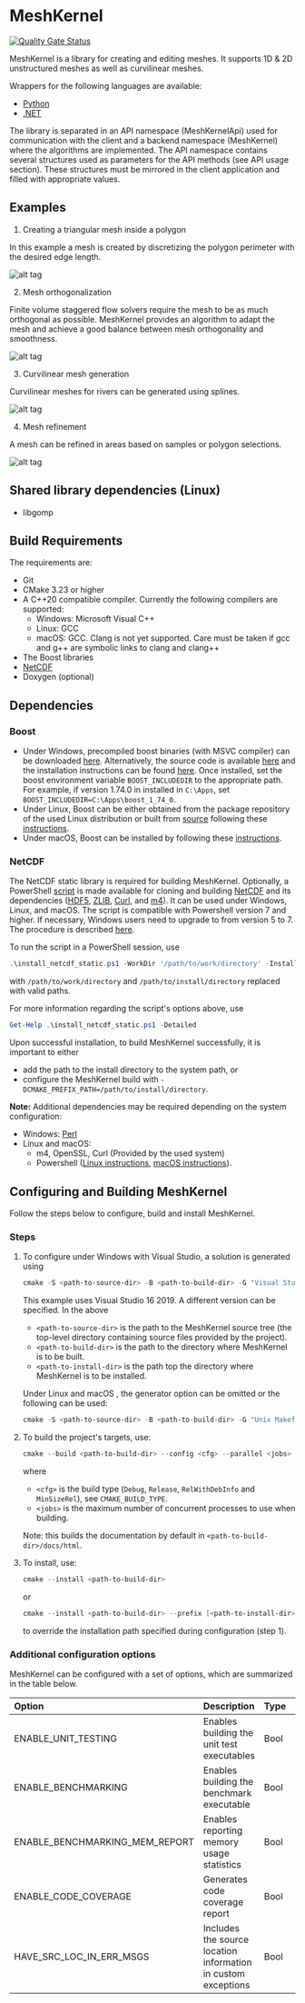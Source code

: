 # MeshKernel

[![Quality Gate Status](https://sonarcloud.io/api/project_badges/measure?project=Deltares_Grid_Editor_back-end&metric=alert_status)](https://sonarcloud.io/dashboard?id=Deltares_Grid_Editor_back-end)

MeshKernel is a library for creating and editing meshes.
It supports 1D & 2D unstructured meshes as well as curvilinear meshes.

Wrappers for the following languages are available:

- [Python](https://github.com/Deltares/MeshKernelPy)
- [.NET](https://github.com/Deltares/MeshKernelNET)

The library is separated in an API namespace (MeshKernelApi) used for communication with the client and a backend namespace (MeshKernel) where the algorithms are implemented.
The API namespace contains several structures used as parameters for the API methods (see API usage section).
These structures must be mirrored in the client application and filled with appropriate values.

## Examples

1. Creating a triangular mesh inside a polygon

In this example a mesh is created by discretizing the polygon perimeter with the desired edge length.

![alt tag](docs/images/TriangularMeshInPolygon.jpg)

2. Mesh orthogonalization

Finite volume staggered flow solvers require the mesh to be as much orthogonal as possible.
MeshKernel provides an algorithm to adapt the mesh and achieve a good balance between mesh orthogonality and smoothness.

![alt tag](docs/images/MeshOrthogonalization.jpg)

3. Curvilinear mesh generation

Curvilinear meshes for rivers can be generated using splines.

![alt tag](docs/images/OrthogonalCurvilinearGrid.jpg)

4. Mesh refinement

A mesh can be refined in areas based on samples or polygon selections.

![alt tag](docs/images/GridRefinement.jpg)

## Shared library dependencies (Linux)

- libgomp

## Build Requirements

The requirements are:

- Git
- CMake 3.23 or higher
- A C++20 compatible compiler. Currently the following compilers are supported:
  - Windows: Microsoft Visual C++
  - Linux: GCC
  - macOS: GCC. Clang is not yet supported. Care must be taken if gcc and g++ are symbolic links to clang and clang++
- The Boost libraries
- [NetCDF](#netcdf)
- Doxygen (optional)

## Dependencies

### Boost

- Under Windows, precompiled boost binaries (with MSVC compiler) can be downloaded [here](https://sourceforge.net/projects/boost/files/boost-binaries/). Alternatively, the source code is available [here](https://sourceforge.net/projects/boost/files/boost/) and the installation instructions can be found [here](https://www.boost.org/doc/libs/1_74_0/more/getting_started/windows.html). Once installed, set the boost environment variable `BOOST_INCLUDEDIR` to the appropriate path. For example, if version 1.74.0 in installed in `C:\Apps`, set `BOOST_INCLUDEDIR=C:\Apps\boost_1_74_0`.
- Under Linux, Boost can be either obtained from the package repository of the used Linux distribution or built from [source](https://sourceforge.net/projects/boost/files/boost/) following these [instructions](https://www.boost.org/doc/libs/1_74_0/more/getting_started/unix-variants.html).
- Under macOS, Boost can be installed by following these [instructions](https://www.boost.org/doc/libs/1_74_0/doc/html/quickbook/install.html).

### NetCDF

The NetCDF static library is required for building MeshKernel. Optionally, a PowerShell [script](scripts/install_netcdf_static.ps1) is made available for cloning and building [NetCDF](https://github.com/Unidata/netcdf-c) and its dependencies ([HDF5](https://github.com/HDFGroup/hdf5), [ZLIB](https://github.com/madler/zlib), [Curl](https://github.com/curl/curl), and [m4](https://sourceforge.net/projects/gnuwin32/files/m4/)). It can be used under Windows, Linux, and macOS. The script is compatible with Powershell version 7 and higher. If necessary, Windows users need to upgrade to from version 5 to 7. The procedure is described [here](https://learn.microsoft.com/en-us/powershell/scripting/whats-new/migrating-from-windows-powershell-51-to-powershell-7?view=powershell-7.3).

To run the script in a PowerShell session, use

```powershell
.\install_netcdf_static.ps1 -WorkDir '/path/to/work/directory' -InstallDir '/path/to/install/directory' -BuildType 'Release' -ParallelJobs 10 -GitTags @{zlib = 'v1.2.13'; curl = 'curl-7_88_1';  hdf5 = 'hdf5-1_14_0';  netcdf_c = 'v4.9.1'}
```

with `/path/to/work/directory` and `/path/to/install/directory` replaced with valid paths.

For more information regarding the script's options above, use

```powershell
Get-Help .\install_netcdf_static.ps1 -Detailed
```

Upon successful installation, to build MeshKernel successfully, it is important to either

- add the path to the install directory to the system path, or
- configure the MeshKernel build with `-DCMAKE_PREFIX_PATH=/path/to/install/directory`.

**Note:** Additional dependencies may be required depending on the system configuration:

- Windows: [Perl](https://strawberryperl.com/)
- Linux and macOS:
  - m4, OpenSSL, Curl (Provided by the used system)
  - Powershell ([Linux instructions](https://learn.microsoft.com/en-us/powershell/scripting/install/installing-powershell-on-linux?view=powershell-7.3), [macOS instructions](https://learn.microsoft.com/en-us/powershell/scripting/install/installing-powershell-on-macos?view=powershell-7.3)).

## Configuring and Building MeshKernel

Follow the steps below to configure, build and install MeshKernel.

### Steps

1.  To configure under Windows with Visual Studio, a solution is generated using

    ```powershell
    cmake -S <path-to-source-dir> -B <path-to-build-dir> -G "Visual Studio 16 2019" --install-prefix <path-to-install-dir>
    ```

    This example uses Visual Studio 16 2019. A different version can be specified. In the above

    - `<path-to-source-dir>` is the path to the MeshKernel source tree (the top-level directory containing source files provided by the project).
    - `<path-to-build-dir>` is the path to the directory where MeshKernel is to be built.
    - `<path-to-install-dir>` is the path top the directory where MeshKernel is to be installed.

    Under Linux and macOS , the generator option can be omitted or the following can be used:

    ```powershell
    cmake -S <path-to-source-dir> -B <path-to-build-dir> -G "Unix Makefiles" --install-prefix <path-to-install-dir>
    ```

2.  To build the project's targets, use:

    ```powershell
    cmake --build <path-to-build-dir> --config <cfg> --parallel <jobs>
    ```

    where

    - `<cfg>` is the build type (`Debug`, `Release`, `RelWithDebInfo` and `MinSizeRel`), see `CMAKE_BUILD_TYPE`.
    - `<jobs>` is the maximum number of concurrent processes to use when building.

    Note: this builds the documentation by default in `<path-to-build-dir>/docs/html`.

3.  To install, use:
    ```powershell
    cmake --install <path-to-build-dir>
    ```
    or
    ```powershell
    cmake --install <path-to-build-dir> --prefix [<path-to-install-dir>]
    ```
    to override the installation path specified during configuration (step 1).

### Additional configuration options

MeshKernel can be configured with a set of options, which are summarized in the table below.

| Option                         | Description                                                   | Type | Default | Notes                                                                                           |
| :----------------------------- | :------------------------------------------------------------ | :--- | :------ | :---------------------------------------------------------------------------------------------- |
| ENABLE_UNIT_TESTING            | Enables building the unit test executables                    | Bool | ON      |                                                                                                 |
| ENABLE_BENCHMARKING            | Enables building the benchmark executable                     | Bool | OFF     |                                                                                                 |
| ENABLE_BENCHMARKING_MEM_REPORT | Enables reporting memory usage statistics                     | Bool | OFF     | Applicable only when ENABLE_BENCHMARKING is ON, ignored otherwise                               |
| ENABLE_CODE_COVERAGE           | Generates code coverage report                                | Bool | OFF     | Valid only under Linux and macOS when a GNU compiler is used (requires gcov), ignored otherwise |
| HAVE_SRC_LOC_IN_ERR_MSGS       | Includes the source location information in custom exceptions | Bool | OFF     |                                                                                                 |
